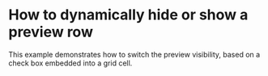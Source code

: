 # How to dynamically hide or show a preview row


<p>This example demonstrates how to switch the preview visibility, based on a check box embedded into a grid cell.</p>

<br/>


